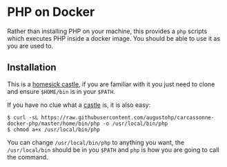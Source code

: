 # PHP on Docker

Rather than installing PHP on your machine, this provides a `php` scripts which
executes PHP inside a docker image. You should be able to use it as you are used
to.

## Installation

This is a [homesick castle][1], if you are familiar with it you just need to
clone and ensure `$HOME/bin` is in your `$PATH`.

If you have no clue what a [castle][1] is, it is also easy:

    $ curl -sL https://raw.githubusercontent.com/augustohp/carcassonne-docker-php/master/home/bin/php -o /usr/local/bin/php
    $ chmod a+x /usr/local/bin/php

You can change `/usr/local/bin/php` to anything you want, the `/usr/local/bin`
should be in you `$PATH` and `php` is how you are going to call the command.

[1]: https://github.com/technicalpickles/homesick
